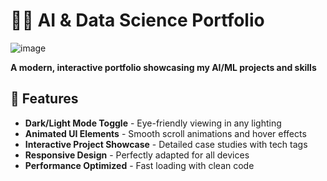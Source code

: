 # 👨‍💻 AI & Data Science Portfolio

![image](https://github.com/user-attachments/assets/fefa1921-31cd-4932-ad2d-1a3a3f61fc7a)


**A modern, interactive portfolio showcasing my AI/ML projects and skills**

## 🌟 Features
- **Dark/Light Mode Toggle** - Eye-friendly viewing in any lighting
- **Animated UI Elements** - Smooth scroll animations and hover effects
- **Interactive Project Showcase** - Detailed case studies with tech tags
- **Responsive Design** - Perfectly adapted for all devices
- **Performance Optimized** - Fast loading with clean code
